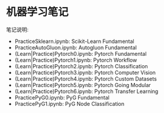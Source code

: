 # 机器学习笔记

笔记说明:  
- PracticeSklearn.ipynb: Scikit-Learn Fundamental
- PracticeAutoGluon.ipynb: Autogluon Fundamental
- (Learn|Practice)Pytorch0.ipynb: Pytorch Fundamental
- (Learn|Practice)Pytorch1.ipynb: Pytorch Workflow
- (Learn|Practice)Pytorch2.ipynb: Pytorch Classification
- (Learn|Practice)Pytorch3.ipynb: Pytorch Computer Vision
- (Learn|Practice)Pytorch4.ipynb: Pytorch Custom Datasets
- (Learn|Practice)Pytorch5.ipynb: Pytorch Going Modular
- (Learn|Practice)Pytorch6.ipynb: Pytorch Transfer Learning
- PracticePyG0.ipynb: PyG Fundamental
- PracticePyG1.ipynb: PyG Node Classification